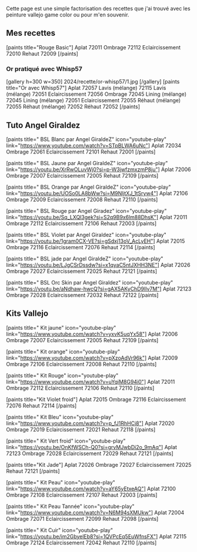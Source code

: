 
Cette page est une simple factorisation des recettes que j'ai trouvé avec les peinture vallejo game color ou pour m'en souvenir.

## Mes recettes

[paints title="Rouge Basic"]
Aplat	72011
Ombrage	72112
Eclaircissement	72010
Rehaut	72009
[/paints]

### Or pratiqué avec Whisp57
[gallery h=300 w=350]
2024/recette/or-whisp57/1.jpg
[/gallery]
[paints title="Or avec Whisp57"]
Aplat	72057
Lavis (mélange)	72115
Lavis (mélange)	72051
Eclaircissement	72056
Ombrage	72045
Lining (mélange)	72045
Lining (mélange)	72051
Eclaircissement	72055
Réhaut (mélange)	72055
Réhaut (mélange)	72052
Réhaut	72052
[/paints]

## Tuto Angel Giraldez

[paints title=" BSL Blanc par Angel GiraldeZ" icon="youtube-play" link="https://www.youtube.com/watch?v=STpBLWA6uNc"]
Aplat	72034
Ombrage	72061
Eclaircissement	72101
Rehaut	72001
[/paints]

[paints title=" BSL Jaune par Angel GiraldeZ" icon="youtube-play" link="https://youtu.be/XrRwOLuvWj0?si=p-W3jwfzmxzmP8ju"]
Aplat	72006
Ombrage	72007
Eclaircissement	72005
Rehaut	72109
[/paints]

[paints title=" BSL Orange par Angel GiraldeZ" icon="youtube-play" link="https://youtu.be/UOSo0LA8bWw?si=M9NljtXJ_1tSryw4"]
Aplat	72106
Ombrage	72009
Eclaircissement	72008
Rehaut	72110
[/paints]

[paints title=" BSL Rouge par Angel Giradez" icon="youtube-play" link="https://youtu.be/Sq_LXQl3gek?si=S2q9B9x6lm88DhsK"]
Aplat	72011
Ombrage	72112
Eclaircissement	72106
Rehaut	72003
[/paints]

[paints title=" BSL Violet par Angel Giraldez" icon="youtube-play" link="https://youtu.be/1gram0CX-VE?si=gSdxj13oV_AcLyEH"]
Aplat	72015
Ombrage	72116
Eclaircissement	72076
Rehaut	72114
[/paints]

[paints title=" BSL jade par Angel GiraldeZ" icon="youtube-play" link="https://youtu.be/LJgCSrDssdw?si=x1qyaC5ntJXHH3NE"]
Aplat	72026
Ombrage	72027
Eclaircissement	72025
Rehaut	72121
[/paints]

[paints title=" BSL Orc Skin par Angel Giraldez" icon="youtube-play" link="https://youtu.be/aNdhaw-hwcQ?si=gAX5AKyChD9Ilv7M"]
Aplat	72123
Ombrage	72028
Eclaircissement	72032
Rehaut	72122
[/paints]

## Kits Vallejo

[paints title=" Kit jaune" icon="youtube-play" link="https://www.youtube.com/watch?v=yxvK5uqYx58"]
Aplat	72006
Ombrage	72007
Eclaircissement	72005
Rehaut	72109
[/paints]

[paints title=" Kit orange" icon="youtube-play" link="https://www.youtube.com/watch?v=pXzoAdVr96k"]
Aplat	72009
Ombrage	72106
Eclaircissement	72008
Rehaut	72110
[/paints]

[paints title=" Kit Rouge" icon="youtube-play" link="https://www.youtube.com/watch?v=uYqiM8G94i0"]
Aplat	72011
Ombrage	72112
Eclaircissement	72106
Rehaut	72110
[/paints]

[paints title="Kit Violet froid"]
Aplat	72015
Ombrage	72116
Eclaircissement	72076
Rehaut	72114
[/paints]

[paints title=" Kit Bleu" icon="youtube-play" link="https://www.youtube.com/watch?v=p_fJ1RhHCi8"]
Aplat	72020
Ombrage	72019
Eclaircissement	72021
Rehaut	72118
[/paints]

[paints title=" Kit Vert froid" icon="youtube-play" link="https://youtu.be/OnKfWSCh-Q0?si=grvMJwbDi2o_9mAq"]
Aplat	72123
Ombrage	72028
Eclaircissement	72029
Rehaut	72121
[/paints]

[paints title="Kit Jade"]
Aplat	72026
Ombrage	72027
Eclaircissement	72025
Rehaut	72121
[/paints]

[paints title=" Kit Peau" icon="youtube-play" link="https://www.youtube.com/watch?v=aY65yEtxeAQ"]
Aplat	72100
Ombrage	72108
Eclaircissement	72107
Rehaut	72003
[/paints]

[paints title=" Kit Peau Tannée" icon="youtube-play" link="https://www.youtube.com/watch?v=N6M94sXMUkw"]
Aplat	72004
Ombrage	72071
Eclaircissement	72099
Rehaut	72098
[/paints]

[paints title=" Kit Cuir" icon="youtube-play" link="https://youtu.be/im2GbyelEb8?si=1QVPcEq5EuWfnsFX"]
Aplat	72115
Ombrage	72124
Eclaircissement	72042
Rehaut	72110
[/paints]




